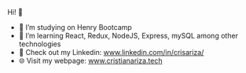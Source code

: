 Hi! 👋

- 🔭 I’m studying on Henry Bootcamp
- 🌱 I’m learning React, Redux, NodeJS, Express, mySQL among other technologies
- 👔 Check out my Linkedin: www.linkedin.com/in/crisariza/
- 🌐 Visit my webpage: www.cristianariza.tech
